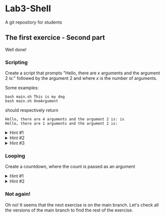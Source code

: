 # Lab3-Shell
A git repository for students

## The first exercice - Second part

Well done!

### Scripting

Create a script that prompts "Hello, there are *x* arguments and the argument 2 is:" followed by the argument 2 and where *x* is the number of arguments.

Some examples:
```shell
bash main.sh This is my dog
bash main.sh OneArgument
```
should respectively return
```shell
Hello, there are 4 arguments and the argument 2 is: is
Hello, there are 1 arguments and the argument 2 is: 
```

<details><summary>Hint #1</summary>
To display something on the screen, you may use:
  
```shell
echo "Something"
```
  
</details>

<details><summary>Hint #2</summary>
The n-th argument:

  ```shell
  # First argument
  $1
  # Third argument
  $3
  # And so on
  ```
</details>

<details><summary>Hint #3</summary>
The number of arguments
  
  ```shell
  $#
  ```
  
</details>

### Looping

Create a countdown, where the count is passed as an argument

<details><summary>Hint #1</summary>
Using an arithmetic variable:
  
```shell
#Declare
let a=0
#Access and change its value
let a=$a+1
```
  
</details>

<details><summary>Hint #2</summary>
While-loop syntax;
  
```shell
while [[ condition ]]; do
  #Something
done
```
  
</details>

### Not again!

Oh no! It seems that the next exercise is on the main branch.
Let's check all the versions of the main branch to find the rest of the exercise.
